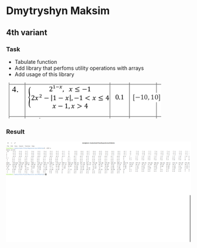 # Dmytryshyn Maksim


## 4th variant


### Task

* Tabulate function
* Add library that perfoms utility operations with arrays
* Add usage of this library

![task](../../docs/images/l07/task.png)


### Result


![res](../../docs/images/l07/res.png)
